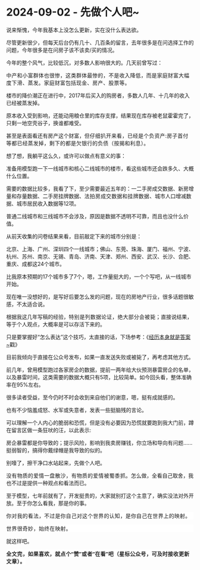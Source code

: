 # 2024-09-02 - 先做个人吧~

<p style="visibility: visible;">说来惭愧，今年我基本上没怎么更新，实在没什么表达欲。</p><p style="visibility: visible;">尽管更新很少，但每天后台仍有几十、几百条的留言，去年很多是在问选择工作的问题，今年很多是在问房子该不该卖/买的情况。</p><p style="visibility: visible;">今年的整个风气，比较低沉，对多数人影响很大的。几天前曾写过：</p><p style="visibility: visible;"><span style="font-size: var(--articleFontsize); letter-spacing: 0.034em; visibility: visible;">中产和小富群体也很惨，这类群体最惨的，不是收入降低，而</span><span style="font-size: var(--articleFontsize); letter-spacing: 0.034em; visibility: visible;">是家庭财富大幅度下滑、蒸发。</span><span style="font-size: var(--articleFontsize); letter-spacing: 0.034em; visibility: visible;">家庭财富包括现金、房产、股票等。</span></p><p style="visibility: visible;">楼市的降价潮正在进行中，2017年后买入的购房者，多数人几年、十几年的收入已经被蒸发掉。</p><p style="visibility: visible;">原本收入受到影响，还能动用粮仓里的库存支撑，结果现在库存被老鼠霍霍完了，只剩一地空壳谷子，换谁都难受。</p><p style="visibility: visible;">甚至是表面看还有房产这个财富，<span style="font-size: var(--articleFontsize); letter-spacing: 0.034em; visibility: visible;">但仔细扒开来看，已经是个负资产:房子首付等都已经蒸发掉，剩下的都是欠银行的负债（按揭和利息）。</span></p><p style="visibility: visible;">想了想，我躺平这么久，或许可以做点有意义的事：<br style="visibility: visible;"></p><p style="visibility: visible;">准备用模型跑一下一线城市和核心二线城市的楼市，看这些城市还会跌多久、大概什么位置。<br style="visibility: visible;"></p><p style="visibility: visible;">需要的数据比较多，我看了下，至少需要最近五年的：一二手房成交数据、新房增量和存量数据、二手房挂牌数据、<span style="letter-spacing: 0.578px; text-wrap: wrap; visibility: visible;">法拍房成交数据和挂牌数据、</span>城市人口增减数据、城市居民收入数据等12项。<br style="visibility: visible;"></p><p style="visibility: visible;">普通二线城市和三线城市不会涉及，原因是数据不透明不可靠，而且也没什么价值。<br style="visibility: visible;"></p><p style="visibility: visible;">从前天收集的问卷结果来看，目前敲定下来的城市分别是：</p><p style="visibility: visible;">北京、上海、广州、深圳四个一线城市；佛山、东莞、珠海、厦门、福州、宁波、杭州、苏州、南京、无锡、青岛、济南、天津、郑州、西安、武汉、长沙、合肥、重庆、成都这24个城市。<span style="font-size: var(--articleFontsize); letter-spacing: 0.034em; visibility: visible;"></span></p><p style="visibility: visible;">比我原本预期的17个城市多了7个，嗯，工作量挺大的，一个个写吧，从一线城市开始。</p><p style="visibility: visible;">现在唯一没想好的，是写好后要怎么发的问题，现在的房地产行业，很多话题很敏感，不太适合说。</p><p style="visibility: visible;">根据我这几年写稿的经验，<span style="letter-spacing: 0.578px; text-wrap: wrap; visibility: visible;">特别是列数据论证，绝大部分会</span><span style="letter-spacing: 0.578px; text-wrap: wrap; visibility: visible;">被毙；</span>直接说结果，等于个人观点，大概率是可以存活下来的。</p><p>只是要掌握好“怎么表达”这个技巧，太直接的话，下场参考：《<a target="_blank" href="http://mp.weixin.qq.com/s?__biz=Mzg2OTkwNzE4MA==&amp;mid=2247492743&amp;idx=1&amp;sn=8dbf43f005a77a4d735e1c01f70e15f4&amp;chksm=ce974b04f9e0c21280306a454da84e17b19ea729129591a55f6161be267dc7efe67a34e961f5&amp;scene=21#wechat_redirect" textvalue="经历本身就是答案~" linktype="text" imgurl="" imgdata="null" data-itemshowtype="0" tab="innerlink" data-linktype="2">经历本身就是答案~</a>戳》</p><p>目前我倾向于直接在公众号发布，如果一直发送失败或被毙了，再考虑其他方式。</p><p>前几年，曾用模型跑过各家房企的数据，提前一两年给大伙预测暴雷房企的名单，以及暴雷时间，这类需要的数据大概只有5项，比较简单。如今回头看，整体准确率在95%左右。</p><p>很多读者受益，至今仍时不时会收到来自他们的谢意，嗯，挺有成就感的。<br></p><p>也有不少恼羞成怒、水军或失意者，发表一些挺脑残的言论。</p><p>可以理解一个人内心的脆弱和恐慌，但是没有必要因为恐慌就要跑到我大门前，蹲在留言区做一条狂吠的汪，以此表示:</p><p>房企暴雷都是你导致的；提示风险，影响到我卖房赚钱，你立场和导向有问题......挺弱智的，搞得你戴绿帽是我导致的似的。</p><p>别嚎了，擦干净口水站起来，先做个人吧。</p><p><span style="letter-spacing: 0.578px;text-wrap: wrap;">没有物质的爱情一盘散沙，有物质的爱情被蜀黍抓。</span>怎么做，全看自己取舍，我也不过是提供一种观点和看法而已。</p><p>至于模型，七年前就有了，开发挺贵的，大家就别打这个主意了，确实没法对外开放。至于你怎么看我，那是你的事。</p><p style="-webkit-tap-highlight-color: transparent;outline: 0px;font-family: &quot;PingFang SC&quot;, system-ui, -apple-system, BlinkMacSystemFont, &quot;Helvetica Neue&quot;, &quot;Hiragino Sans GB&quot;, &quot;Microsoft YaHei UI&quot;, &quot;Microsoft YaHei&quot;, Arial, sans-serif;letter-spacing: 0.544px;text-wrap: wrap;background-color: rgb(255, 255, 255);"><span style="-webkit-tap-highlight-color: transparent;outline: 0px;letter-spacing: 0.578px;font-size: var(--articleFontsize);">你对我的看法，不过是你自己对这个世界的认知，是你自己在世界上的映射。</span></p><p style="-webkit-tap-highlight-color: transparent;outline: 0px;font-family: &quot;PingFang SC&quot;, system-ui, -apple-system, BlinkMacSystemFont, &quot;Helvetica Neue&quot;, &quot;Hiragino Sans GB&quot;, &quot;Microsoft YaHei UI&quot;, &quot;Microsoft YaHei&quot;, Arial, sans-serif;letter-spacing: 0.544px;text-wrap: wrap;background-color: rgb(255, 255, 255);"><span style="-webkit-tap-highlight-color: transparent;outline: 0px;letter-spacing: 0.578px;font-size: var(--articleFontsize);"><span style="font-family: &quot;PingFang SC&quot;, system-ui, -apple-system, BlinkMacSystemFont, &quot;Helvetica Neue&quot;, &quot;Hiragino Sans GB&quot;, &quot;Microsoft YaHei UI&quot;, &quot;Microsoft YaHei&quot;, Arial, sans-serif;letter-spacing: 0.578px;text-wrap: wrap;background-color: rgb(255, 255, 255);">世界很奇妙，始终在映射。</span></span></p><p>就这样吧。</p><p style="margin-bottom: 0px;"><strong style="-webkit-tap-highlight-color: transparent;outline: 0px;text-wrap: wrap;font-family: system-ui, -apple-system, BlinkMacSystemFont, &quot;Helvetica Neue&quot;, &quot;PingFang SC&quot;, &quot;Hiragino Sans GB&quot;, &quot;Microsoft YaHei UI&quot;, &quot;Microsoft YaHei&quot;, Arial, sans-serif;letter-spacing: 0.544px;background-color: rgb(255, 255, 255);color: rgb(34, 34, 34);font-size: 16px;"><span style="-webkit-tap-highlight-color: transparent;outline: 0px;font-size: 14px;">全文完，如果喜欢，就点个“赞”或者“在看”吧（星标公众号，可及时接收更新文章）。</span></strong></p><p style="display: none;"><mp-style-type data-value="3"></mp-style-type></p>